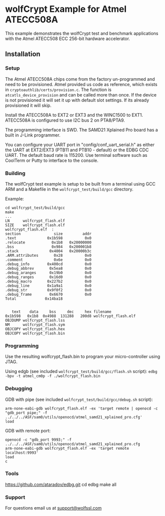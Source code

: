 # wolfCrypt Example for Atmel ATECC508A

This example demonstrates the wolfCrypt test and benchmark applications with the Atmel ATECC508 ECC 256-bit hardware accelerator.

## Installation
### Setup

The Atmel ATECC508A chips come from the factory un-programmed and need to be provisioned. Atmel provided us code as reference, which exists in `cryptoauthlib/certs/provision.c`. The function is `atcatls_device_provision` and can be called more than once. If the device is not provisioned it will set it up with default slot settings. If its already provisioned it will skip.

Install the ATECC508A to EXT2 or EXT3 and the WINC1500 to EXT1. ATECC508A is configured to use I2C bus 2 on PTA8/PTA9.

The programming interface is SWD. The SAMD21 Xplained Pro board has a built in J-Link programmer.

You can configure your UART port in "config/conf_uart_serial.h" as either the UART at EXT2/EXT3 (PTB11 and PTB10 - default) or the EDBG CDC UART. The default baud rate is 115200. Use terminal software such as CoolTerm or Putty to interface to the console.

### Building

The wolfCrypt test example is setup to be built from a terminal using GCC ARM and a Makefile in the `wolfcrypt_test/build/gcc` directory.

Example:

```
cd wolfcrypt_test/build/gcc
make
...
LN      wolfcrypt_flash.elf
SIZE    wolfcrypt_flash.elf
wolfcrypt_flash.elf  :
section               size         addr
.text              0x1b598          0x0
.relocate            0x1b8   0x20000000
.bss                 0x984   0x200001b8
.stack              0x4004   0x20000b3c
.ARM.attributes       0x28          0x0
.comment              0x6e          0x0
.debug_info        0x400cd          0x0
.debug_abbrev       0x5ea8          0x0
.debug_aranges      0x19b0          0x0
.debug_ranges       0x16d0          0x0
.debug_macro       0x227b2          0x0
.debug_line        0x1a9a1          0x0
.debug_str         0x9f0f2          0x0
.debug_frame        0x6670          0x0
Total             0x14ba18


   text	   data	    bss	    dec	    hex	filename
0x1b598	  0x1b8	 0x4988	 131288	  200d8	wolfcrypt_flash.elf
OBJDUMP wolfcrypt_flash.lss
NM      wolfcrypt_flash.sym
OBJCOPY wolfcrypt_flash.hex
OBJCOPY wolfcrypt_flash.bin
```

### Programming
Use the resulting wolfcrypt_flash.bin to program your micro-controller using JTAG.

Using edgb (see included `wolfcrypt_test/build/gcc/flash.sh` script):
`edbg -bpv -t atmel_cm0p -f ./wolfcrypt_flash.bin`

### Debugging

GDB with pipe (see included `wolfcrypt_test/build/gcc/debug.sh` script):
```
arm-none-eabi-gdb wolfcrypt_flash.elf -ex 'target remote | openocd -c "gdb_port pipe;" -f ../../../ASF/sam0/utils/openocd/atmel_samd21_xplained_pro.cfg'
load
```

GDB with remote port:
```
openocd -c "gdb_port 9993;" -f ../../../ASF/sam0/utils/openocd/atmel_samd21_xplained_pro.cfg
arm-none-eabi-gdb wolfcrypt_flash.elf -ex 'target remote localhost:9993'
load
c
```

### Tools

https://github.com/ataradov/edbg.git
cd edbg
make all

### Support

For questions email us at support@wolfssl.com
